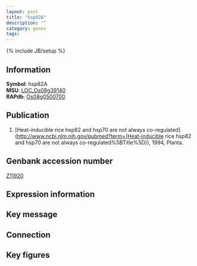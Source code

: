 ```yaml
---
layout: post
title: "hsp82A"
description: ""
category: genes
tags: 
---
```

{% include JB/setup %}

## Information
__Symbol__: hsp82A  
__MSU__: [LOC_Os08g39140](http://rice.plantbiology.msu.edu/cgi-bin/ORF_infopage.cgi?orf=LOC_Os08g39140)  
__RAPdb__: [Os08g0500700](http://rapdb.dna.affrc.go.jp/viewer/gbrowse_details/irgsp1?name=Os08g0500700)  

## Publication
1. [Heat-inducible rice hsp82 and hsp70 are not always co-regulated](http://www.ncbi.nlm.nih.gov/pubmed?term=(Heat-inducible rice hsp82 and hsp70 are not always co-regulated%5BTitle%5D)), 1994, Planta.

## Genbank accession number
[Z11920](http://www.ncbi.nlm.nih.gov/nuccore/Z11920)

## Expression information

## Key message

## Connection

## Key figures


